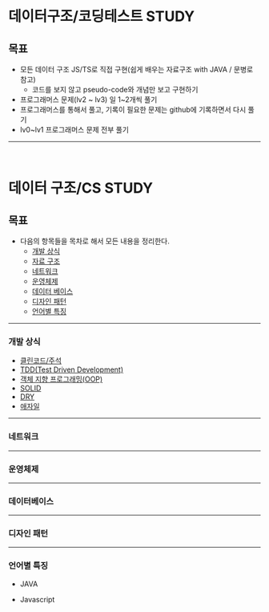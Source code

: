 # 데이터구조/코딩테스트 STUDY

## 목표
- 모든 데이터 구조 JS/TS로 직접 구현(쉽게 배우는 자료구조 with JAVA / 문병로 참고)
  - 코드를 보지 않고 pseudo-code와 개념만 보고 구현하기
- 프로그래머스 문제(lv2 ~ lv3) 일 1~2개씩 풀기
- 프로그래머스를 통해서 풀고, 기록이 필요한 문제는 github에 기록하면서 다시 풀기
- lv0~lv1 프로그래머스 문제 전부 풀기

---

<br>


# 데이터 구조/CS STUDY

## 목표

- 다음의 항목들을 목차로 해서 모든 내용을 정리한다.
   - [개발 상식](#개발-상식)
   - [자료 구조](#자료-구조)
   - [네트워크](#네트워크)
   - [운영체제](#운영체제)
   - [데이터 베이스](#데이터베이스)
   - [디자인 패턴](#디자인-패턴)
   - [언어별 특징](#언어별-특징)

---

### 개발 상식

- [클린코드/주석](CS/CommonSense/CleanCode.md)
- [TDD(Test Driven Development)](CS/CommonSense/TDD.md)
- [객체 지향 프로그래밍(OOP)](CS/CommonSense/OOP.md)
- [SOLID](CS/CommonSense/SOLID.md)
- [DRY](CS/CommonSense/DRY.md)
- [애자일](CS/CommonSense/Agile.md)

---

### 네트워크



---

### 운영체제

---

### 데이터베이스

---

### 디자인 패턴

--- 

### 언어별 특징

- JAVA

- Javascript